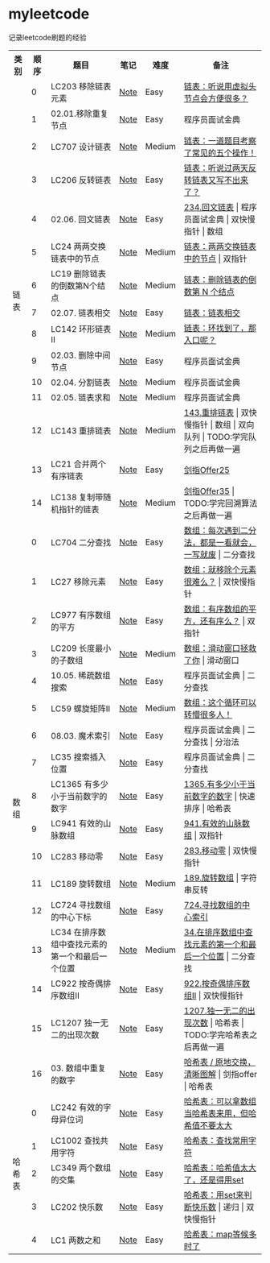 # myleetcode

记录leetcode刷题的经验

<table>
	<tr align="center">
	    <th>类别</th>
	    <th>顺序</th>
	    <th>题目</th>
        <th>笔记</th>
        <th>难度</th>
        <th>备注</th>
	</tr >
	<tr >
	    <td rowspan="15" valign="middle" >链表</td>
	    <td>0</td>
	    <td>LC203 移除链表元素</td>
        <td><a href="/链表篇/0203.移除链表元素.md">Note</a></td>
        <td>Easy</td>
    	<td><a href="https://github.com/youngyangyang04/leetcode-master/blob/master/problems/0203.%E7%A7%BB%E9%99%A4%E9%93%BE%E8%A1%A8%E5%85%83%E7%B4%A0.md">链表：听说用虚拟头节点会方便很多？</a></td>
	</tr>
	<tr >
	    <td>1</td>
	    <td>02.01.移除重复节点</td>
        <td><a href="/链表篇/02.01.移除重复节点.md">Note</a></td>
        <td>Easy</td>
    	<td>程序员面试金典</td>
	</tr>
    <tr >
	    <td>2</td>
	    <td>LC707 设计链表</td>
        <td><a href="/链表篇/0707.设计链表.md">Note</a></td>
        <td>Medium</td>
    	<td><a href="https://github.com/youngyangyang04/leetcode-master/blob/master/problems/0707.%E8%AE%BE%E8%AE%A1%E9%93%BE%E8%A1%A8.md">链表：一道题目考察了常见的五个操作！</a></td>
	</tr>
    <tr >
	    <td>3</td>
	    <td>LC206 反转链表</td>
        <td><a href="/链表篇/0206. 反转链表.md">Note</a></td>
        <td>Easy</td>
    	<td><a href="https://github.com/youngyangyang04/leetcode-master/blob/master/problems/0206.%E7%BF%BB%E8%BD%AC%E9%93%BE%E8%A1%A8.md">链表：听说过两天反转链表又写不出来了？</a></td>
	</tr>
    <tr >
	    <td>4</td>
	    <td>02.06. 回文链表</td>
        <td><a href="/链表篇/02.06. 回文链表.md">Note</a></td>
        <td>Easy</td>
    	<td><a href="https://github.com/youngyangyang04/leetcode-master/blob/master/problems/0234.%E5%9B%9E%E6%96%87%E9%93%BE%E8%A1%A8.md">234.回文链表</a> | 程序员面试金典 | 双快慢指针 | 数组</td>
	</tr>
    <tr >
	    <td>5</td>
	    <td>LC24 两两交换链表中的节点</td>
        <td><a href="/链表篇/0024. 两两交换链表中的节点.md">Note</a></td>
        <td>Medium</td>
    	<td><a href="https://github.com/youngyangyang04/leetcode-master/blob/master/problems/0024.%E4%B8%A4%E4%B8%A4%E4%BA%A4%E6%8D%A2%E9%93%BE%E8%A1%A8%E4%B8%AD%E7%9A%84%E8%8A%82%E7%82%B9.md">链表：两两交换链表中的节点</a> | 双指针</td>
	</tr>
    <tr >
	    <td>6</td>
	    <td>LC19 删除链表的倒数第N个结点</td>
        <td><a href="/链表篇/0019.删除链表的倒数第N个节点.md">Note</a></td>
        <td>Medium</td>
    	<td><a href="https://github.com/youngyangyang04/leetcode-master/blob/master/problems/0019.%E5%88%A0%E9%99%A4%E9%93%BE%E8%A1%A8%E7%9A%84%E5%80%92%E6%95%B0%E7%AC%ACN%E4%B8%AA%E8%8A%82%E7%82%B9.md">链表：删除链表的倒数第 N 个结点</a></td>
	</tr>
    <tr >
	    <td>7</td>
	    <td>02.07. 链表相交</td>
        <td><a href="/链表篇/02.07. 链表相交.md">Note</a></td>
        <td>Easy</td>
    	<td><a href="https://github.com/youngyangyang04/leetcode-master/blob/master/problems/%E9%9D%A2%E8%AF%95%E9%A2%9802.07.%E9%93%BE%E8%A1%A8%E7%9B%B8%E4%BA%A4.md">链表：链表相交</a></td>
	</tr>
    <tr >
	    <td>8</td>
	    <td>LC142 环形链表 II</td>
        <td><a href="/链表篇/0142. 环形链表 II.md">Note</a></td>
        <td>Medium</td>
    	<td><a href="https://github.com/youngyangyang04/leetcode-master/blob/master/problems/0142.%E7%8E%AF%E5%BD%A2%E9%93%BE%E8%A1%A8II.md">链表：环找到了，那入口呢？</a></td>
	</tr>
    <tr >
	    <td>9</td>
	    <td>02.03. 删除中间节点</td>
        <td><a href="/链表篇/02.03. 删除中间节点.md">Note</a></td>
        <td>Easy</td>
    	<td>程序员面试金典</td>
	</tr>
    <tr >
	    <td>10</td>
	    <td>02.04. 分割链表</td>
        <td><a href="/链表篇/02.04. 分割链表.md">Note</a></td>
        <td>Medium</td>
    	<td>程序员面试金典</td>
	</tr>
    <tr >
	    <td>11</td>
	    <td>02.05. 链表求和</td>
        <td><a href="/链表篇/02.05. 链表求和.md">Note</a></td>
        <td>Medium</td>
    	<td>程序员面试金典</td>
	</tr>
    <tr >
	    <td>12</td>
	    <td>LC143 重排链表</td>
        <td><a href="/链表篇/0143.重排链表.md">Note</a></td>
        <td>Medium</td>
    	<td><a href="https://github.com/youngyangyang04/leetcode-master/blob/master/problems/0143.%E9%87%8D%E6%8E%92%E9%93%BE%E8%A1%A8.md">143.重排链表</a> | 双快慢指针 | 数组 | 双向队列 | TODO:学完队列之后再做一遍</td>
	</tr>
    <tr >
	    <td>13</td>
	    <td>LC21 合并两个有序链表</td>
        <td><a href="/链表篇/0021. 合并两个有序链表.md">Note</a></td>
        <td>Easy</td>
    	<td><a href="https://leetcode-cn.com/problems/he-bing-liang-ge-pai-xu-de-lian-biao-lcof/">剑指Offer25</a></td>
	</tr>
    <tr >
	    <td>14</td>
	    <td>LC138 复制带随机指针的链表</td>
        <td><a href="/链表篇/0138. 复制带随机指针的链表.md">Note</a></td>
        <td>Medium</td>
    	<td><a href="https://leetcode-cn.com/problems/fu-za-lian-biao-de-fu-zhi-lcof/">剑指Offer35</a> | TODO:学完回溯算法之后再做一遍</td>
	</tr>
    <tr >
	    <td rowspan="17" valign="middle" >数组</td>
	    <td>0</td>
	    <td>LC704 二分查找</td>
        <td><a href="/数组篇/0704. 二分查找.md">Note</a></td>
        <td>Easy</td>
    	<td><a href="https://github.com/youngyangyang04/leetcode-master/blob/master/problems/0704.%E4%BA%8C%E5%88%86%E6%9F%A5%E6%89%BE.md">数组：每次遇到二分法，都是一看就会，一写就废</a> | 二分查找</td>
	</tr>
    <tr >
	    <td>1</td>
	    <td>LC27 移除元素</td>
        <td><a href="/数组篇/0027. 移除元素.md">Note</a></td>
        <td>Easy</td>
    	<td><a href="https://github.com/youngyangyang04/leetcode-master/blob/master/problems/0027.%E7%A7%BB%E9%99%A4%E5%85%83%E7%B4%A0.md">数组：就移除个元素很难么？</a> | 双快慢指针</td>
	</tr>
    <tr >
	    <td>2</td>
	    <td>LC977 有序数组的平方</td>
        <td><a href="/数组篇/0977. 有序数组的平方.md">Note</a></td>
        <td>Easy</td>
    	<td><a href="https://github.com/youngyangyang04/leetcode-master/blob/master/problems/0977.%E6%9C%89%E5%BA%8F%E6%95%B0%E7%BB%84%E7%9A%84%E5%B9%B3%E6%96%B9.md">数组：有序数组的平方，还有序么？</a> | 双指针</td>
	</tr>
    <tr >
	    <td>3</td>
	    <td>LC209 长度最小的子数组</td>
        <td><a href="/数组篇/0209. 长度最小的子数组.md">Note</a></td>
        <td>Medium</td>
    	<td><a href="https://github.com/youngyangyang04/leetcode-master/blob/master/problems/0209.%E9%95%BF%E5%BA%A6%E6%9C%80%E5%B0%8F%E7%9A%84%E5%AD%90%E6%95%B0%E7%BB%84.md">数组：滑动窗口拯救了你</a> | 滑动窗口</td>
	</tr>
    <tr >
	    <td>4</td>
	    <td>10.05. 稀疏数组搜索</td>
        <td><a href="/数组篇/10.05. 稀疏数组搜索.md">Note</a></td>
        <td>Easy</td>
    	<td>程序员面试金典 | 二分查找</td>
	</tr>
    <tr >
	    <td>5</td>
	    <td>LC59 螺旋矩阵II</td>
        <td><a href="/数组篇/0059. 螺旋矩阵 II.md">Note</a></td>
        <td>Medium</td>
    	<td><a href="https://github.com/youngyangyang04/leetcode-master/blob/master/problems/0059.%E8%9E%BA%E6%97%8B%E7%9F%A9%E9%98%B5II.md">数组：这个循环可以转懵很多人！</a></td>
	</tr>
    <tr >
	    <td>6</td>
	    <td>08.03. 魔术索引</td>
        <td><a href="/数组篇/08.03. 魔术索引.md">Note</a></td>
        <td>Easy</td>
    	<td>程序员面试金典 | 二分查找 | 分治法</td>
	</tr>
    <tr >
	    <td>7</td>
	    <td>LC35 搜索插入位置</td>
        <td><a href="/数组篇/0035. 搜索插入位置.md">Note</a></td>
        <td>Easy</td>
    	<td>程序员面试金典 | 二分查找</td>
	</tr>
    <tr >
	    <td>8</td>
	    <td>LC1365 有多少小于当前数字的数字</td>
        <td><a href="/数组篇/1365. 有多少小于当前数字的数字.md">Note</a></td>
        <td>Easy</td>
    	<td><a href="https://github.com/youngyangyang04/leetcode-master/blob/master/problems/1365.%E6%9C%89%E5%A4%9A%E5%B0%91%E5%B0%8F%E4%BA%8E%E5%BD%93%E5%89%8D%E6%95%B0%E5%AD%97%E7%9A%84%E6%95%B0%E5%AD%97.md">1365.有多少小于当前数字的数字</a> | 快速排序 | 哈希表</td>
	</tr>
    <tr >
	    <td>9</td>
	    <td>LC941 有效的山脉数组</td>
        <td><a href="/数组篇/0941. 有效的山脉数组.md">Note</a></td>
        <td>Easy</td>
    	<td><a href="https://github.com/youngyangyang04/leetcode-master/blob/master/problems/0941.%E6%9C%89%E6%95%88%E7%9A%84%E5%B1%B1%E8%84%89%E6%95%B0%E7%BB%84.md">941.有效的山脉数组</a> | 双指针</td>
	</tr>
    <tr >
	    <td>10</td>
	    <td>LC283 移动零</td>
        <td><a href="/数组篇/0283. 移动零.md">Note</a></td>
        <td>Easy</td>
    	<td><a href="https://github.com/youngyangyang04/leetcode-master/blob/master/problems/0283.%E7%A7%BB%E5%8A%A8%E9%9B%B6.md">283.移动零</a> | 双快慢指针</td>
	</tr>
    <tr >
	    <td>11</td>
	    <td>LC189 旋转数组</td>
        <td><a href="/数组篇/0189. 旋转数组.md">Note</a></td>
        <td>Medium</td>
    	<td><a href="https://github.com/youngyangyang04/leetcode-master/blob/master/problems/0189.%E6%97%8B%E8%BD%AC%E6%95%B0%E7%BB%84.md">189.旋转数组</a> | 字符串反转</td>
	</tr>
    <tr >
	    <td>12</td>
	    <td>LC724 寻找数组的中心下标</td>
        <td><a href="/数组篇/0724. 寻找数组的中心下标.md">Note</a></td>
        <td>Easy</td>
    	<td><a href="https://github.com/youngyangyang04/leetcode-master/blob/master/problems/0724.%E5%AF%BB%E6%89%BE%E6%95%B0%E7%BB%84%E7%9A%84%E4%B8%AD%E5%BF%83%E7%B4%A2%E5%BC%95.md">724.寻找数组的中心索引</a></td>
	</tr>
    <tr >
	    <td>13</td>
	    <td>LC34 在排序数组中查找元素的第一个和最后一个位置</td>
        <td><a href="/数组篇/0034. 在排序数组中查找元素的第一个和最后一个位置.md">Note</a></td>
        <td>Medium</td>
    	<td><a href="https://github.com/youngyangyang04/leetcode-master/blob/master/problems/0034.%E5%9C%A8%E6%8E%92%E5%BA%8F%E6%95%B0%E7%BB%84%E4%B8%AD%E6%9F%A5%E6%89%BE%E5%85%83%E7%B4%A0%E7%9A%84%E7%AC%AC%E4%B8%80%E4%B8%AA%E5%92%8C%E6%9C%80%E5%90%8E%E4%B8%80%E4%B8%AA%E4%BD%8D%E7%BD%AE.md">34.在排序数组中查找元素的第一个和最后一个位置</a> | 二分查找</td>
	</tr>
    <tr >
	    <td>14</td>
	    <td>LC922 按奇偶排序数组II</td>
        <td><a href="/数组篇/0922. 按奇偶排序数组 II.md">Note</a></td>
        <td>Easy</td>
    	<td><a href="https://github.com/youngyangyang04/leetcode-master/blob/master/problems/0922.%E6%8C%89%E5%A5%87%E5%81%B6%E6%8E%92%E5%BA%8F%E6%95%B0%E7%BB%84II.md">922.按奇偶排序数组II</a> | 双快慢指针</td>
	</tr>
    <tr >
	    <td>15</td>
	    <td>LC1207 独一无二的出现次数</td>
        <td><a href="/数组篇/1207. 独一无二的出现次数.md">Note</a></td>
        <td>Easy</td>
    	<td><a href="https://github.com/youngyangyang04/leetcode-master/blob/master/problems/1207.%E7%8B%AC%E4%B8%80%E6%97%A0%E4%BA%8C%E7%9A%84%E5%87%BA%E7%8E%B0%E6%AC%A1%E6%95%B0.md">1207.独一无二的出现次数</a> | 哈希表 | TODO:学完哈希表之后再做一遍</td>
	</tr>
    <tr >
	    <td>16</td>
	    <td>03. 数组中重复的数字</td>
        <td><a href="/数组篇/03. 数组中重复的数字.md">Note</a></td>
        <td>Easy</td>
    	<td><a href="https://leetcode-cn.com/problems/shu-zu-zhong-zhong-fu-de-shu-zi-lcof/solution/mian-shi-ti-03-shu-zu-zhong-zhong-fu-de-shu-zi-yua/">哈希表 / 原地交换，清晰图解</a> | 剑指offer | 哈希表</td>
	</tr>
    <tr >
	    <td rowspan="5" valign="middle" >哈希表</td>
	    <td>0</td>
	    <td>LC242 有效的字母异位词</td>
        <td><a href="/哈希表篇/0242. 有效的字母异位词.md">Note</a></td>
        <td>Easy</td>
    	<td><a href="https://github.com/youngyangyang04/leetcode-master/blob/master/problems/0242.%E6%9C%89%E6%95%88%E7%9A%84%E5%AD%97%E6%AF%8D%E5%BC%82%E4%BD%8D%E8%AF%8D.md">哈希表：可以拿数组当哈希表来用，但哈希值不要太大</a></td>
	</tr>
    <tr >
	    <td>1</td>
	    <td>LC1002 查找共用字符</td>
        <td><a href="/哈希表篇/1002. 查找共用字符.md">Note</a></td>
        <td>Easy</td>
    	<td><a href="https://github.com/youngyangyang04/leetcode-master/blob/master/problems/1002.%E6%9F%A5%E6%89%BE%E5%B8%B8%E7%94%A8%E5%AD%97%E7%AC%A6.md">哈希表：查找常用字符</a></td>
	</tr>
    <tr >
	    <td>2</td>
	    <td>LC349 两个数组的交集</td>
        <td><a href="/哈希表篇/0349. 两个数组的交集.md">Note</a></td>
        <td>Easy</td>
    	<td><a href="https://github.com/youngyangyang04/leetcode-master/blob/master/problems/0349.%E4%B8%A4%E4%B8%AA%E6%95%B0%E7%BB%84%E7%9A%84%E4%BA%A4%E9%9B%86.md">哈希表：哈希值太大了，还是得用set</a></td>
	</tr>
    <tr >
	    <td>3</td>
	    <td>LC202 快乐数</td>
        <td><a href="/哈希表篇/0202. 快乐数.md">Note</a></td>
        <td>Easy</td>
    	<td><a href="https://github.com/youngyangyang04/leetcode-master/blob/master/problems/0202.%E5%BF%AB%E4%B9%90%E6%95%B0.md">哈希表：用set来判断快乐数</a> | 递归 | 双快慢指针</td>
	</tr>
    <tr >
	    <td>4</td>
	    <td>LC1 两数之和</td>
        <td><a href="/哈希表篇/0001. 两数之和.md">Note</a></td>
        <td>Easy</td>
    	<td><a href="https://github.com/youngyangyang04/leetcode-master/blob/master/problems/0001.%E4%B8%A4%E6%95%B0%E4%B9%8B%E5%92%8C.md">哈希表：map等候多时了</a></td>
	</tr>
</table>

